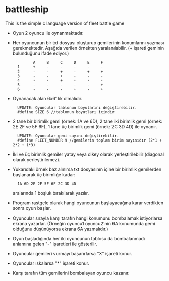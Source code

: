 # battleship
This is the simple c language version of fleet battle game 

* Oyun 2 oyuncu ile oynanmaktadır.
* Her oyuncunun bir txt dosyası oluşturup gemilerinin konumlarını yazması gerekmektedir. Aşağıda verilen örnekten yaralanılabilir.
        (+ işareti geminin bulunduğunu ifade ediyor.)

               A     B     C     D     E     F
        1      +     -     -     -     -     -
        2      -     -     +     -     +     +
        3      -     -     +     -     -     -
        4      -     -     +     -     -     -
        5      -     -     -     -     -     +
        6      -     -     -     +     -     +

* Oynanacak alan 6x6' lık olmalıdır.

        UPDATE: Oyuncular tablonun boyularını değiştirebilir.
        #define SIZE 6 //tablonun boyutları içindir
        
* 2 tane bir birimlik gemi (örnek: 1A ve 6D),
  2 tane iki birimlik gemi (örnek: 2E 2F ve 5F 6F),
  1 tane üç birimlik gemi (örnek: 2C 3D 4D) ile oynanır.
  
        UPDATE: Oyuncular gemi sayını değiştirebilir.
        #define FLEET_NUMBER 9 //gemilerin toplam birim sayısıdır (2*1 + 2*2 + 1*3)

* İki ve üç birimlik gemiler yatay veya dikey olarak yerleştirilebilir (diagonal olarak yerleştirilemez). 

* Yukarıdaki örnek baz alınırsa txt dosyasının içine bir birimlik gemilerden başlanarak üç birimliğe kadar:
        
        1A 6D 2E 2F 5F 6F 2C 3D 4D
  
  aralarında 1 boşluk bırakılarak yazılır.

* Program rastgele olarak hangi oyuncunun başlayacağına karar verdikten sonra oyun başlar.
* Oyuncular sırayla karşı tarafın hangi konumunu bombalamak istiyorlarsa ekrana yazarlar.
        (Örneğin oyuncu1 oyuncu2'nin 6A konumunda gemi olduğunu düşünüyorsa ekrana 6A yazmalıdır.)

* Oyun başladığında her iki oyuncunun tablosu da bombalanmadı anlamına gelen "-" işaretleri ile gösterilir. 
* Oyuncular gemileri vurmayı başarırlarsa "X" işareti konur.
* Oyuncular ıskalarsa "*" işareti konur.

* Karşı tarafın tüm gemilerini bombalayan oyuncu kazanır.
